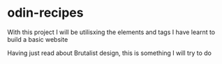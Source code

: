 # odin-recipes

With this project I will be utilisxing the elements and tags I have learnt to build a basic website

Having just read about Brutalist design, this is something I will try to do

<!--MORE TO COME AFTER I FINISH>